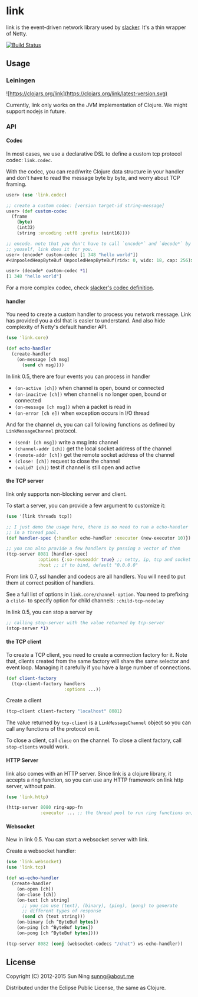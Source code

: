# link

link is the event-driven network library used by
[slacker](https://github.com/sunng87/slacker). It's a thin wrapper of
Netty.

[![Build Status](https://travis-ci.org/sunng87/link.png?branch=master)](https://travis-ci.org/sunng87/link)

## Usage

### Leiningen

![https://clojars.org/link](https://clojars.org/link/latest-version.svg)

Currently, link only works on the JVM implementation of Clojure. We
might support nodejs in future.

### API

#### Codec

In most cases, we use a declarative DSL to define a custom tcp
protocol codec: `link.codec`.

With the codec, you can read/write Clojure data structure in your
handler and don't have to read the message byte by byte, and  worry
about TCP framing.

```clojure
user> (use 'link.codec)

;; create a custom codec: [version target-id string-message]
user> (def custom-codec
  (frame
    (byte)
    (int32)
    (string :encoding :utf8 :prefix (uint16))))

;; encode. note that you don't have to call `encode*` and `decode*` by
;; youself, link does it for you.
user> (encode* custom-codec [1 348 "hello world"])
#<UnpooledHeapByteBuf UnpooledHeapByteBuf(ridx: 0, widx: 18, cap: 256)>

user> (decode* custom-codec *1)
[1 348 "hello world"]
```

For a more complex codec, check <a
href="https://github.com/sunng87/slacker/blob/master/src/slacker/protocol.clj">slacker's
codec definition</a>.

#### handler

You need to create a custom handler to process you network
message. Link has provided you a dsl that is easier to understand. And
also hide complexity of Netty's default handler API.

```clojure
(use 'link.core)

(def echo-handler
  (create-handler
    (on-message [ch msg]
      (send ch msg))))
```

In link 0.5, there are four events you can process in handler

* `(on-active [ch])` when channel is open, bound or connected
* `(on-inacitve [ch])` when channel is no longer open, bound or connected
* `(on-message [ch msg])` when a packet is read in
* `(on-error [ch e])` when exception occurs in I/O thread

And for the channel `ch`, you can call following functions as defined
by `LinkMessageChannel` protocol.

* `(send! [ch msg])` write a msg into channel
* `(channel-addr [ch])` get the local socket address of the channel
* `(remote-addr [ch])` get the remote socket address of the channel
* `(close! [ch])` request to close the channel
* `(valid? [ch])` test if channel is still open and active

#### the TCP server

link only supports non-blocking server and client.

To start a server, you can provide a few argument to customize it:

```clojure
(use '[link threads tcp])

;; I just demo the usage here, there is no need to run a echo-handler
;; in a thread pool.
(def handler-spec {:handler echo-handler :executor (new-executor 10)})

;; you can also provide a few handlers by passing a vector of them
(tcp-server 8081 [handler-spec]
            :options {:so-reuseaddr true} ;; netty, ip, tcp and socket options
            :host ;; if to bind, default "0.0.0.0"

```

From link 0.7, ssl handler and codecs are all handlers. You will need
to put them at correct position of handlers.

See a full list of options in `link.core/channel-option`. You need to
prefixing a `clild-` to specify option for child channels:
`:child-tcp-nodelay`

In link 0.5, you can stop a server by
``` clojure
;; calling stop-server with the value returned by tcp-server
(stop-server *1)
```
#### the TCP client

To create a TCP client, you need to create a connection factory for
it. Note that, clients created from the same factory will share the
same selector and event loop. Managing it carefully if you have a
large number of connections.

```clojure
(def client-factory
  (tcp-client-factory handlers
                      :options ...))
```

Create a client

```clojure
(tcp-client client-factory "localhost" 8081)
```

The value returned by `tcp-client` is a `LinkMessageChannel` object so
you can call any functions of the protocol on it.

To close a client, call `close` on the channel. To close a client
factory, call `stop-clients` would work.


#### HTTP Server

link also comes with an HTTP server. Since link is a clojure library,
it accepts a ring function, so you can use any HTTP framework on link
http server, without pain.

```clojure
(use 'link.http)

(http-server 8080 ring-app-fn
             :executor ... ;; the thread pool to run ring functions on)
```

#### Websocket

New in link 0.5. You can start a websocket server with link.

Create a websocket handler:

```clojure
(use 'link.websocket)
(use 'link.tcp)

(def ws-echo-handler
  (create-handler
    (on-open [ch])
    (on-close [ch])
    (on-text [ch string]
      ;; you can use (text), (binary), (ping), (pong) to generate
      ;; different types of response
      (send ch (text string)))
    (on-binary [ch ^ByteBuf bytes])
    (on-ping [ch ^ByteBuf bytes])
    (on-pong [ch ^ByteBuf bytes])))

(tcp-server 8082 (conj (websocket-codecs "/chat") ws-echo-handler))

```

## License

Copyright (C) 2012-2015 Sun Ning <sunng@about.me>

Distributed under the Eclipse Public License, the same as Clojure.
